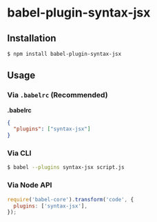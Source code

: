 # babel-plugin-syntax-jsx

## Installation

```sh
$ npm install babel-plugin-syntax-jsx
```

## Usage

### Via `.babelrc` (Recommended)

**.babelrc**

```json
{
  "plugins": ["syntax-jsx"]
}
```

### Via CLI

```sh
$ babel --plugins syntax-jsx script.js
```

### Via Node API

```javascript
require('babel-core').transform('code', {
  plugins: ['syntax-jsx'],
});
```
